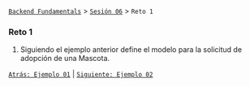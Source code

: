 [`Backend Fundamentals`](../../README.md) > [`Sesión 06`](../README.md) > `Reto 1`

### Reto 1

1. Siguiendo el ejemplo anterior define el modelo para la solicitud de adopción de una Mascota.


[`Atrás: Ejemplo 01`](../Ejemplo-01) | [`Siguiente: Ejemplo 02`](../Ejemplo-02)
